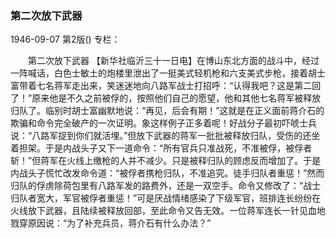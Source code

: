 ### 第二次放下武器

1946-09-07
第2版()
专栏：

　　第二次放下武器
    【新华社临沂三十一日电】在博山东北方面的战斗中，经过一阵喊话，白色士敏土的炮楼里泄出了一挺美式轻机枪和六支美式步枪，接着胡士富带着七名蒋军走出来，笑迷迷地向八路军战士打招呼：“认得我吧？这是第二回了！”原来他是不久之前被俘的，按照他们自己的愿望，他和其他七名蒋军被释放归队了。临别时胡士富幽默地说：“再见，后会有期！”这就是在正义面前蒋介石的欺骗和命令完全破产的一次证明。象这样例子正多着呢！好战分子最初吓唬士兵说：“八路军捉到你们就活埋。”但放下武器的蒋军一批批被释放归队，受伤的还坐着担架。于是内战头子又下一道命令：“所有官兵只准战死，不准被俘，被俘者斩！”但蒋军在火线上缴枪的人并不减少。只是被释归队的顾虑反而增加了。于是内战头子慌忙改发命令道：“被俘者携枪归队，不准追究。徒手归队者重惩！”然而归队的俘虏除荷包里有八路军发的路费外，还是一双空手。命令又修改了：“战士归队者宽大，军官被俘者重惩！”可是厌战情绪感染了下级军官，班排连长纷纷在火线放下武器，且陆续被释放回部，至此命令又告无效。一位蒋军连长一针见血地戮穿原因说：“为了补充兵员，蒋介石有什么办法？”
